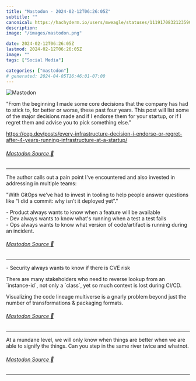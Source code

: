 ```yaml
---
title: "Mastodon - 2024-02-12T06:26:05Z"
subtitle: ""
canonical: https://hachyderm.io/users/mweagle/statuses/111917083212359082
description:
image: "/images/mastodon.png"

date: 2024-02-12T06:26:05Z
lastmod: 2024-02-12T06:26:05Z
image: ""
tags: ["Social Media"]

categories: ["mastodon"]
# generated: 2024-04-05T16:46:01-07:00
---
```

![Mastodon](/images/mastodon.png)

<p>&quot;From the beginning I made some core decisions that the company has had to stick to, for better or worse, these past four years. This post will list some of the major decisions made and if I endorse them for your startup, or if I regret them and advise you to pick something else.&quot;</p><p><a href="https://cep.dev/posts/every-infrastructure-decision-i-endorse-or-regret-after-4-years-running-infrastructure-at-a-startup/" target="_blank" rel="nofollow noopener noreferrer" translate="no"><span class="invisible">https://</span><span class="ellipsis">cep.dev/posts/every-infrastruc</span><span class="invisible">ture-decision-i-endorse-or-regret-after-4-years-running-infrastructure-at-a-startup/</span></a></p>


###### [Mastodon Source 🐘](https://hachyderm.io/@mweagle/111917083212359082)

___

<p>The author calls out a pain point I&#39;ve encountered and also invested in addressing in multiple teams:</p><p>&quot;With GitOps we’ve had to invest in tooling to help people answer questions like “I did a commit: why isn’t it deployed yet”.&quot;</p><p>- Product always wants to know when a feature will be available<br />- Dev always wants to know what&#39;s running when a test a test fails<br />- Ops always wants to know what version of code/artifact is running during an incident.</p>


###### [Mastodon Source 🐘](https://hachyderm.io/@mweagle/111917106177758271)

___

<p>- Security always wants to know if there is CVE risk</p><p>There are many stakeholders who need to reverse lookup from an `instance-id`, not only a `class`, yet so much context is lost during CI/CD. </p><p>Visualizing the code lineage multiverse is a gnarly problem beyond just the number of transformations &amp; packaging formats.</p>


###### [Mastodon Source 🐘](https://hachyderm.io/@mweagle/111917160333503715)

___

<p>At a mundane level, we will only know when things are better when we are able to signify the things. Can you step in the same river twice and whatnot.</p>


###### [Mastodon Source 🐘](https://hachyderm.io/@mweagle/111917179990847754)

___
